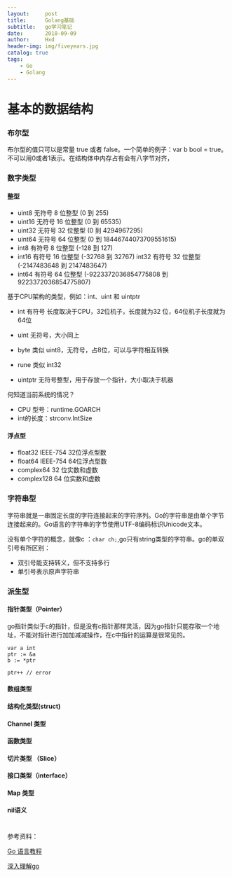```yaml
---
layout:     post
title:      Golang基础
subtitle:   go学习笔记
date:       2018-09-09
author:     Hxd
header-img: img/fiveyears.jpg
catalog: true
tags: 
    - Go
    - Golang
---
```

# 基本的数据结构

### 布尔型
布尔型的值只可以是常量 true 或者 false。一个简单的例子：var b bool = true。不可以用0或者1表示。在结构体中内存占有会有八字节对齐，
### 数字类型
#### 整型
- uint8
无符号 8 位整型 (0 到 255)
- uint16
无符号 16 位整型 (0 到 65535)
- uint32
无符号 32 位整型 (0 到 4294967295)
- uint64
无符号 64 位整型 (0 到 18446744073709551615)
- int8
有符号 8 位整型 (-128 到 127)
- int16
有符号 16 位整型 (-32768 到 32767)
 int32
有符号 32 位整型 (-2147483648 到 2147483647)
- int64
有符号 64 位整型 (-9223372036854775808 到 9223372036854775807)

基于CPU架构的类型，例如：int、uint 和 uintptr

- int 有符号 长度取决于CPU，32位机子，长度就为32
位，64位机子长度就为64位

- uint 无符号，大小同上

- byte 类似 uint8，无符号，占8位，可以与字符相互转换
- rune
类似 int32

- uintptr 无符号整型，用于存放一个指针，大小取决于机器

何知道当前系统的情况？

- CPU 型号：runtime.GOARCH
- int的长度：strconv.IntSize

#### 浮点型

- float32
IEEE-754 32位浮点型数
- float64
IEEE-754 64位浮点型数
- complex64
32 位实数和虚数
- complex128
64 位实数和虚数

### 字符串型

字符串就是一串固定长度的字符连接起来的字符序列。Go的字符串是由单个字节连接起来的。Go语言的字符串的字节使用UTF-8编码标识Unicode文本。

没有单个字符的概念，就像c ：`char ch;`,go只有string类型的字符串。go的单双引号有所区别：
- 双引号能支持转义，但不支持多行
- 单引号表示原声字符串

### 派生型

#### 指针类型（Pointer）
go指针类似于c的指针，但是没有c指针那样灵活，因为go指针只能存取一个地址，不能对指针进行加加减减操作，在c中指针的运算是很常见的。
```
var a int
ptr := &a
b := *ptr

ptr++ // error
```

#### 数组类型
#### 结构化类型(struct)
#### Channel 类型
#### 函数类型
#### 切片类型 （Slice）
#### 接口类型（interface）
#### Map 类型
#### nil语义

# 

参考资料：

[Go 语言教程](http://www.runoob.com/go/go-tutorial.html)

[深入理解go](https://tiancaiamao.gitbooks.io/go-internals)
